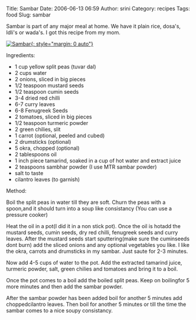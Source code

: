 Title: Sambar
Date: 2006-06-13 06:59
Author: srini
Category: recipes
Tags: food
Slug: sambar

Sambar is part of any major meal at
home. We have it plain rice, dosa's, Idli's or wada's. I got this recipe
from my mom.  

[![Sambar]({filename}/wp-content/uploads/2006/06/Sambar.jpg "Sambar"){: style="margin: 0 auto"}]({filename}/wp-content/uploads/2009/11/Sambar.jpg)

Ingredients:  

-   1 cup yellow split peas (tuvar dal)
-   2 cups water
-   2 onions, sliced in big pieces
-   1/2 teaspoon mustard seeds
-   1/2 teaspoon cumin seeds
-   3-4 dried red chilli
-   6-7 curry leaves
-   6-8 Fenugreek Seeds
-   2 tomatoes, sliced in big pieces
-   1/2 teaspoon turmeric powder
-   2 green chilies, slit
-   1 carrot (optional, peeled and cubed)
-   2 drumsticks (optional)
-   5 okra, chopped (optional)
-   2 tablespoons oil
-   1 inch piece tamarind, soaked in a cup of hot water and extract juice
-   2 teaspoons sambhar powder (I use MTR sambar powder)
-   salt to taste
-   cilantro leaves (to garnish)

Method:

Boil the split peas in water till they
are soft. Churn the peas with a spoon,and it should turn into a soup
like consistancy (You can use a pressure cooker)

Heat the oil in a pot(I did it in a non stick pot). Once the oil is
hotadd the mustard seeds, cumin seeds, dry red chilli, fenugreek seeds
and curry leaves. After the mustard seeds start sputtering(make sure the
cuminseeds dont burn) add the sliced onions and any optional vegetables
you like. I like the okra, carrots and drumsticks in my sambar. Just
saute for 2-3 minutes.

Now add 4-5 cups of water to the pot. Add the extracted tamarind juice,
turmeric powder, salt, green chilies and tomatoes and bring it to a
boil.

Once the pot comes to a boil add the boiled split peas. Keep on
boilingfor 5 more minutes and then add the sambar powder.

After the sambar powder has been added boil for another 5 minutes add
choppedcilantro leaves. Then boil for another 5 minutes or till the time
the sambar comes to a nice soupy consistancy.
